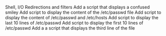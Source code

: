 Shell, I/O Redirections and filters
Add a script that displays a confused smiley
Add script to display the content of the /etc/passwd file
Add script to display the content of /etc/passwd and /etc/hosts
Add script to display the last 10 lines of /etc/passwd
Add script to display the first 10 lines of /etc/passwd
Add a a script that displays the third line of the file
